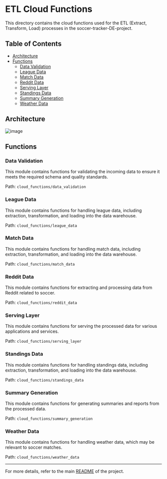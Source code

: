 # ETL Cloud Functions

This directory contains the cloud functions used for the ETL (Extract, Transform, Load) processes in the soccer-tracker-DE-project.

## Table of Contents

- [Architecture](#architecture)
- [Functions](#functions)
  - [Data Validation](#data-validation)
  - [League Data](#league-data)
  - [Match Data](#match-data)
  - [Reddit Data](#reddit-data)
  - [Serving Layer](#serving-layer)
  - [Standings Data](#standings-data)
  - [Summary Generation](#summary-generation)
  - [Weather Data](#weather-data)

## Architecture
![image](https://github.com/user-attachments/assets/c56574f2-de16-43c9-ae37-bab141897d6a)

## Functions

### Data Validation

This module contains functions for validating the incoming data to ensure it meets the required schema and quality standards.

Path: `cloud_functions/data_validation`

### League Data

This module contains functions for handling league data, including extraction, transformation, and loading into the data warehouse.

Path: `cloud_functions/league_data`

### Match Data

This module contains functions for handling match data, including extraction, transformation, and loading into the data warehouse.

Path: `cloud_functions/match_data`

### Reddit Data

This module contains functions for extracting and processing data from Reddit related to soccer.

Path: `cloud_functions/reddit_data`

### Serving Layer

This module contains functions for serving the processed data for various applications and services.

Path: `cloud_functions/serving_layer`

### Standings Data

This module contains functions for handling standings data, including extraction, transformation, and loading into the data warehouse.

Path: `cloud_functions/standings_data`

### Summary Generation

This module contains functions for generating summaries and reports from the processed data.

Path: `cloud_functions/summary_generation`

### Weather Data

This module contains functions for handling weather data, which may be relevant to soccer matches.

Path: `cloud_functions/weather_data`

--------------------------------------------------------

For more details, refer to the main [README](https://github.com/peter115342/soccer-tracker-DE-project/blob/main/README.md) of the project.
